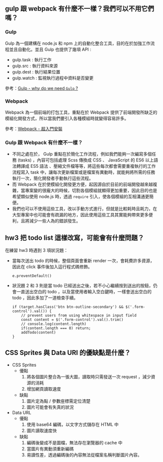 ## gulp 跟 webpack 有什麼不一樣？我們可以不用它們嗎？
### Gulp
Gulp 為一個建構在 node.js 和 npm 上的自動化整合工具，目的在於加強工作流程並且自動化。並且 Gulp 也提供了幾項 API : 
 - gulp.task : 執行工作
 - gulp.src : 執行資料來源
 - gulp.dest : 執行結果位置
 - gulp.watch : 監視執行過程中資料是否變更
 
參考：[Gulp - why do we need `Gulp` ?](https://github.com/prince811009/learning-notes/issues/18)

### Webpack
Webpack 為一個前端的打包工具，重點在於 Webpack 提供了前端開發所缺乏的模組化開發方式，所以當我們要引入各種模組時就變得容易許多。

參考：[Webpack - 超入門安裝](https://github.com/prince811009/learning-notes/issues/19)

### Gulp 跟 Webpack 有什麼不一樣？
 - 不同之處在於， Gulp 重點在於簡化工作流程，例如我們能夠一次編寫多個任務 (tasks) ，內容可包括處理 Scss 傳換成 CSS 、 JavaScript 的 ES6 以上語法轉譯成 ES5 語法 、壓縮文件檔等等，將這些每次都會需要重複執行的工作流程寫入 task 中，讓每次更新檔案或是檔案有異動時，就能夠將所需的任務執行一次，簡化開發者手動執行這些流程。
 - 而 Webpack 在於使模組化開發更方便，起因源自於目前的前端開發越來越複雜，當專案變的很龐大的時候，切割各個模組就顯得更加重要，因此目的也是希望類似使用 node.js 時，透過 `require` 引入，使各個模組的互相溝通更簡便。
 - 我們也可以不使用這些工具，改以手動方式進行，但就是比較耗時且耗力，在大型專案中也可能會有疏漏的地方，因此使用這些工具其實能夠帶來更多便利，且將減少一些人為的錯誤發生。
## hw3 把 todo list 這樣改寫，可能會有什麼問題？
在練習 hw3 時遇到 3 項狀況題：
 - 當每次送出 todo 的時候，整個頁面會重新 render 一次，會耗費許多資源，因此在 click 事件後加入這行程式碼修飾。
    ```
    e.preventDefault()
    ```        
 - 狀況題 2 和 3 則是當 todo 已經送出之後，若不小心繼續按到送出的按鈕，仍會一直送出空白的 todo ，以及當使用者輸入空白鍵時，一樣會送出空白的 todo ，因此多加了一道檢查手續。
    ```
    if (target.hasClass('btn btn-outline-secondary') && $('.form-control').val()) {
        // prevent users from using whitespace in input field 
        const content = $('.form-control').val().trim()
        // console.log(content.length)
        if(content.length === 0) return;
        addTodo(content)
    }
    ```    
## CSS Sprites 與 Data URI 的優缺點是什麼？
 - CSS Sprites
     *  優點
        1. 將各個圖片整合為一張大圖，讀取時只需發送一次 request ，減少資源的消耗
        2. 增加網頁讀取速度
     *  缺點
        1. 圖片定為點 / 參數座標需定位清楚
        2. 圖片可能會有失真的狀況
 - Data URL
     *  優點
        1. 使用 base64 編碼，以文字方式儲存在 HTML 中
        2. 圖片讀取速度快
     *  缺點 
        1. 編碼後變成不是圖檔，無法存在瀏覽器的 cache 中
        2. 當圖片有異動須重新編碼
        3. 易讀性差，透過編碼後的內容無法從檔案名稱判斷圖片內容。